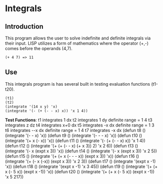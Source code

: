 # Integrals

## Introduction
This program allows the user to solve indefinite and definite integrals via their input.
LISP utilizes a form of mathematics where the operator (+,-) comes before the operands (4,7).

```
(+ 4 7) => 11
```
	
## Use
This integrals program is has several built in testing evaluation functions (t1-t20).

```
(t1)
(t2)
(integrate '(14 x y) 'x)
(integrate '(- (+ (- - x) x)) 'x 1 4))
```
<b>Test Functions</b>:
t1 integrates 1 dx
t2 integrates 1 dy definite range = 1 4
t3 integrates z dz
t4 integrates x+0 dx
t5 integrates -x dx definite range = 1 3
t6 integrates --x dx definite range = 1 4
t7 integrates -x dx
(defun t8 () (integrate '(- - x) 'x))
(defun t9 () (integrate '(- - - x) 'x))
(defun t10 () (integrate '(+ x (- x)) 'x))
(defun t11 () (integrate '(- (+ (- - x) x)) 'x 1 4))
(defun t12 () (integrate '(+ (+ (- - x) (+ x 3)) 2) 'x 2 6))
(defun t13 () (integrate '(- x (expt x 3)) 'x))
(defun t14 () (integrate '(- x (expt x 3)) 'x 2 5))
(defun t15 () (integrate '(+ (+ x (- - - x)) (expt x 3)) 'x))
(defun t16 () (integrate '(+ (- x (-x)) (expt x 3)) 'x 2 3))
(defun t17 () (integrate '(expt x -1) 'x))
(defun t18 () (integrate '(expt x -1) 'x 3 45))
(defun t19 () (integrate '(+ (+ x (- 5 x)) (expt x -1)) 'x))
(defun t20 () (integrate '(+ (+ x (- 5 x)) (expt x -1)) 'x 5 217))
